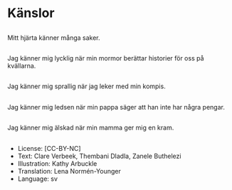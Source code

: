 # Känslor

##
Mitt hjärta känner många saker.

##
Jag känner mig lycklig när min mormor berättar historier för oss på kvällarna.

##
Jag känner mig sprallig när jag leker med min kompis.

##
Jag känner mig ledsen när min pappa säger att han inte har några pengar.

##
Jag känner mig älskad när min mamma ger mig en kram.

##
* License: [CC-BY-NC]
* Text: Clare Verbeek, Thembani Dladla, Zanele Buthelezi
* Illustration: Kathy Arbuckle
* Translation: Lena Normén-Younger
* Language: sv
